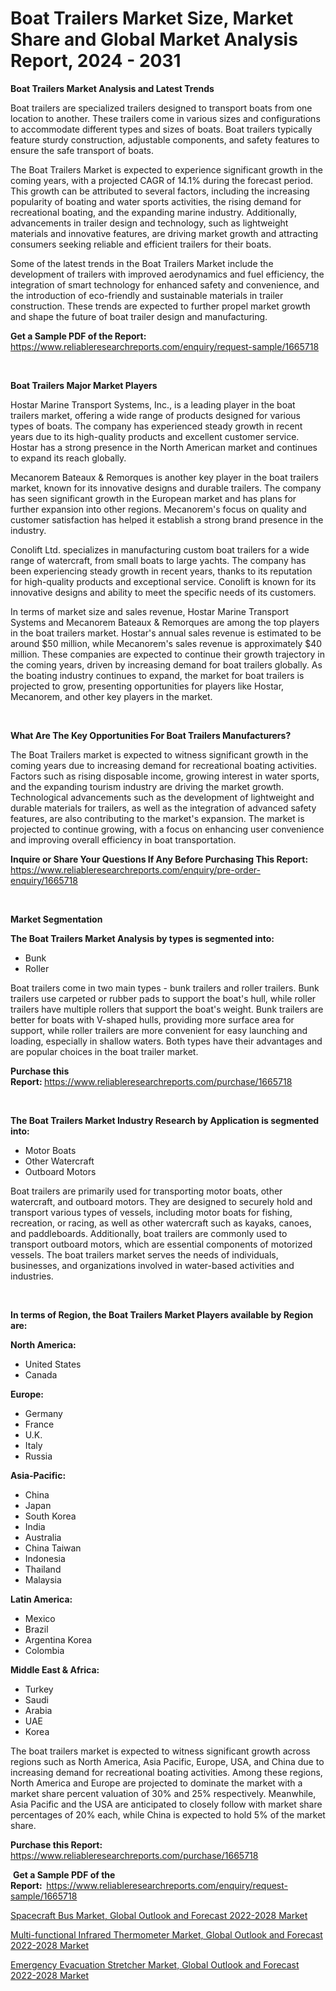 <p><h1>Boat Trailers Market Size, Market Share and Global Market Analysis Report, 2024 - 2031</h1></p><p><strong>Boat Trailers Market Analysis and Latest Trends</strong></p>
<p><p>Boat trailers are specialized trailers designed to transport boats from one location to another. These trailers come in various sizes and configurations to accommodate different types and sizes of boats. Boat trailers typically feature sturdy construction, adjustable components, and safety features to ensure the safe transport of boats.</p><p>The Boat Trailers Market is expected to experience significant growth in the coming years, with a projected CAGR of 14.1% during the forecast period. This growth can be attributed to several factors, including the increasing popularity of boating and water sports activities, the rising demand for recreational boating, and the expanding marine industry. Additionally, advancements in trailer design and technology, such as lightweight materials and innovative features, are driving market growth and attracting consumers seeking reliable and efficient trailers for their boats.</p><p>Some of the latest trends in the Boat Trailers Market include the development of trailers with improved aerodynamics and fuel efficiency, the integration of smart technology for enhanced safety and convenience, and the introduction of eco-friendly and sustainable materials in trailer construction. These trends are expected to further propel market growth and shape the future of boat trailer design and manufacturing.</p></p>
<p><strong>Get a Sample PDF of the Report:&nbsp;</strong> <a href="https://www.reliableresearchreports.com/enquiry/request-sample/1665718">https://www.reliableresearchreports.com/enquiry/request-sample/1665718</a></p>
<p>&nbsp;</p>
<p><strong>Boat Trailers Major Market Players</strong></p>
<p><p>Hostar Marine Transport Systems, Inc., is a leading player in the boat trailers market, offering a wide range of products designed for various types of boats. The company has experienced steady growth in recent years due to its high-quality products and excellent customer service. Hostar has a strong presence in the North American market and continues to expand its reach globally.</p><p>Mecanorem Bateaux & Remorques is another key player in the boat trailers market, known for its innovative designs and durable trailers. The company has seen significant growth in the European market and has plans for further expansion into other regions. Mecanorem's focus on quality and customer satisfaction has helped it establish a strong brand presence in the industry.</p><p>Conolift Ltd. specializes in manufacturing custom boat trailers for a wide range of watercraft, from small boats to large yachts. The company has been experiencing steady growth in recent years, thanks to its reputation for high-quality products and exceptional service. Conolift is known for its innovative designs and ability to meet the specific needs of its customers.</p><p>In terms of market size and sales revenue, Hostar Marine Transport Systems and Mecanorem Bateaux & Remorques are among the top players in the boat trailers market. Hostar's annual sales revenue is estimated to be around $50 million, while Mecanorem's sales revenue is approximately $40 million. These companies are expected to continue their growth trajectory in the coming years, driven by increasing demand for boat trailers globally. As the boating industry continues to expand, the market for boat trailers is projected to grow, presenting opportunities for players like Hostar, Mecanorem, and other key players in the market.</p></p>
<p>&nbsp;</p>
<p><strong>What Are The Key Opportunities For Boat Trailers Manufacturers?</strong></p>
<p><p>The Boat Trailers market is expected to witness significant growth in the coming years due to increasing demand for recreational boating activities. Factors such as rising disposable income, growing interest in water sports, and the expanding tourism industry are driving the market growth. Technological advancements such as the development of lightweight and durable materials for trailers, as well as the integration of advanced safety features, are also contributing to the market's expansion. The market is projected to continue growing, with a focus on enhancing user convenience and improving overall efficiency in boat transportation.</p></p>
<p><strong>Inquire or Share Your Questions If Any Before Purchasing This Report:</strong> <a href="https://www.reliableresearchreports.com/enquiry/pre-order-enquiry/1665718">https://www.reliableresearchreports.com/enquiry/pre-order-enquiry/1665718</a></p>
<p>&nbsp;</p>
<p><strong>Market Segmentation</strong></p>
<p><strong>The Boat Trailers Market Analysis by types is segmented into:</strong></p>
<p><ul><li>Bunk</li><li>Roller</li></ul></p>
<p><p>Boat trailers come in two main types - bunk trailers and roller trailers. Bunk trailers use carpeted or rubber pads to support the boat's hull, while roller trailers have multiple rollers that support the boat's weight. Bunk trailers are better for boats with V-shaped hulls, providing more surface area for support, while roller trailers are more convenient for easy launching and loading, especially in shallow waters. Both types have their advantages and are popular choices in the boat trailer market.</p></p>
<p><strong>Purchase this Report:&nbsp;</strong><a href="https://www.reliableresearchreports.com/purchase/1665718">https://www.reliableresearchreports.com/purchase/1665718</a></p>
<p>&nbsp;</p>
<p><strong>The Boat Trailers Market Industry Research by Application is segmented into:</strong></p>
<p><ul><li>Motor Boats</li><li>Other Watercraft</li><li>Outboard Motors</li></ul></p>
<p><p>Boat trailers are primarily used for transporting motor boats, other watercraft, and outboard motors. They are designed to securely hold and transport various types of vessels, including motor boats for fishing, recreation, or racing, as well as other watercraft such as kayaks, canoes, and paddleboards. Additionally, boat trailers are commonly used to transport outboard motors, which are essential components of motorized vessels. The boat trailers market serves the needs of individuals, businesses, and organizations involved in water-based activities and industries.</p></p>
<p>&nbsp;</p>
<p><strong>In terms of Region, the Boat Trailers Market Players available by Region are:</strong></p>
<p>
    <p> <strong> North America: </strong>
        <ul>
            <li>United States</li>
            <li>Canada</li>
        </ul>
        </p> 
    <p> <strong> Europe: </strong>
        <ul>
            <li>Germany</li>
            <li>France</li>
            <li>U.K.</li>
            <li>Italy</li>
            <li>Russia</li>
        </ul>
        </p> 
    <p> <strong> Asia-Pacific: </strong>
        <ul>
            <li>China</li>
            <li>Japan</li>
            <li>South Korea</li>
            <li>India</li>
            <li>Australia</li>
            <li>China Taiwan</li>
            <li>Indonesia</li>
            <li>Thailand</li>
            <li>Malaysia</li>
        </ul>
        </p> 
    <p> <strong> Latin America: </strong>
        <ul>
            <li>Mexico</li>
            <li>Brazil</li>
            <li>Argentina Korea</li>
            <li>Colombia</li>
        </ul>
        </p> 
    <p> <strong> Middle East & Africa: </strong>
        <ul>
            <li>Turkey</li>
            <li>Saudi</li>
            <li>Arabia</li>
            <li>UAE</li>
            <li>Korea</li>
        </ul>
    </p>
    </p>
<p><p>The boat trailers market is expected to witness significant growth across regions such as North America, Asia Pacific, Europe, USA, and China due to increasing demand for recreational boating activities. Among these regions, North America and Europe are projected to dominate the market with a market share percent valuation of 30% and 25% respectively. Meanwhile, Asia Pacific and the USA are anticipated to closely follow with market share percentages of 20% each, while China is expected to hold 5% of the market share.</p></p>
<p><strong>Purchase this Report: </strong><a href="https://www.reliableresearchreports.com/purchase/1665718">https://www.reliableresearchreports.com/purchase/1665718</a></p>
<p>&nbsp;<strong>Get a Sample PDF of the Report:&nbsp;&nbsp;</strong><a href="https://www.reliableresearchreports.com/enquiry/request-sample/1665718">https://www.reliableresearchreports.com/enquiry/request-sample/1665718</a></p>
<p><strong></strong></p>
<p><p><a href="https://view.publitas.com/reportprime-1/spacecraft-bus-market-global-outlook-and-forecast-2022-2028-market-size-growth-and-forecast-from-2023-2030/">Spacecraft Bus Market, Global Outlook and Forecast 2022-2028 Market</a></p><p><a href="https://view.publitas.com/reportprime-1/multi-functional-infrared-thermometer-market-global-outlook-and-forecast-2022-2028-market-size-share-trends-analysis-report-by-application-regional-outlook-competitive-strategies-and-segment-forecasts-2023-2030/">Multi-functional Infrared Thermometer Market, Global Outlook and Forecast 2022-2028 Market</a></p><p><a href="https://view.publitas.com/reportprime-1/emergency-evacuation-stretcher-market-global-outlook-and-forecast-2022-2028-market-size-market-share-and-global-market-analysis-report-2023-2030/">Emergency Evacuation Stretcher Market, Global Outlook and Forecast 2022-2028 Market</a></p></p>